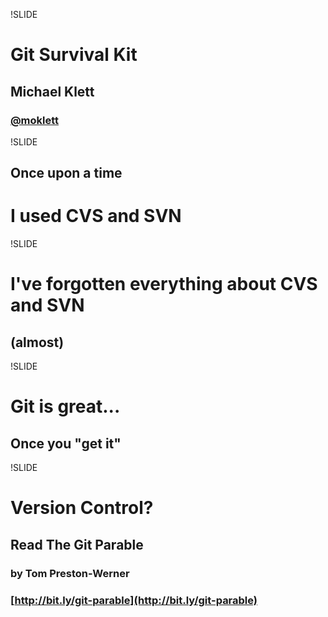 !SLIDE

#   Git Survival Kit
##  Michael Klett
### [@moklett](http://twitter.com/moklett)

!SLIDE

## Once upon a time
#  I used CVS and SVN

!SLIDE

#  I've forgotten everything about CVS and SVN
## (almost)

!SLIDE

#  Git is great...
## Once you "get it"

!SLIDE

#   Version Control?
##  Read The Git Parable
### by Tom Preston-Werner
### [http://bit.ly/git-parable](http://bit.ly/git-parable)
